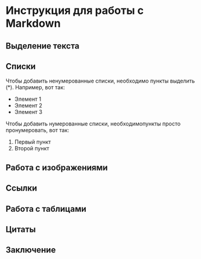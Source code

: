 # Инструкция для работы с Markdown

## Выделение текста

## Списки

Чтобы добавить ненумерованные списки, необходимо пункты выделить (*).
Например, вот так:
* Элемент 1
* Элемент 2
* Элемент 3

Чтобы добавить нумерованные списки, необходимопункты просто пронумеровать, вот так:
1. Первый пункт
2. Второй пункт



## Работа с изображениями

## Ссылки

## Работа с таблицами

## Цитаты

## Заключение